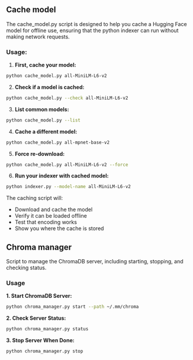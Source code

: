 ## Cache model

The cache_model.py script is designed to help you cache a Hugging Face model for offline use, 
ensuring that the python indexer can run without making network requests.

### Usage:

1. **First, cache your model:**
```bash
python cache_model.py all-MiniLM-L6-v2
```

2. **Check if a model is cached:**
```bash
python cache_model.py --check all-MiniLM-L6-v2
```

3. **List common models:**
```bash
python cache_model.py --list
```

4. **Cache a different model:**
```bash
python cache_model.py all-mpnet-base-v2
```

5. **Force re-download:**
```bash
python cache_model.py all-MiniLM-L6-v2 --force
```

6. **Run your indexer with cached model:**
```bash
python indexer.py --model-name all-MiniLM-L6-v2
```

The caching script will:
- Download and cache the model
- Verify it can be loaded offline
- Test that encoding works
- Show you where the cache is stored


## Chroma manager

Script to manage the ChromaDB server, including starting, stopping, and checking status.

### Usage

**1. Start ChromaDB Server:**
```bash
python chroma_manager.py start --path ~/.mm/chroma
```

**2. Check Server Status:**
```bash
python chroma_manager.py status
```

**3. Stop Server When Done:**
```bash
python chroma_manager.py stop
```
